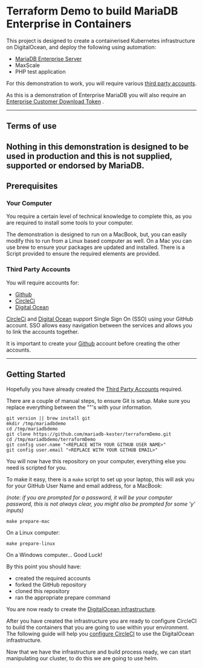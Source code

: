 # Terraform Demo to build MariaDB Enterprise in Containers

This project is designed to create a containerised Kubernetes infrastructure on DigitalOcean, and deploy the following
using automation:

- [MariaDB Enterprise Server]([https://mariadb.com])
- MaxScale
- PHP test application

For this demonstration to work, you will require various [third party accounts](#third-party-accounts).

As this is a demonstration of Enterprise MariaDB you will also require
an [Enterprise Customer Download Token](https://customers.mariadb.com/downloads/token/?_ga=2.26935487.388521418.1665738866-1398472177.1665738866)
.

---

## Terms of use

**Nothing in this demonstration is designed to be used in production and this is not supplied, supported or endorsed by
MariaDB.**
---

## Prerequisites

### Your Computer

You require a certain level of technical knowledge to complete this, as you are required to install some tools to your
computer.

The demonstration is designed to run on a MacBook, but, you can easily modify this to run from a Linux based computer as
well. On a Mac you can use brew to ensure your packages are updated and installed. There is a Script provided to ensure
the required elements are provided.

### Third Party Accounts

You will require accounts for:

- [Github](./docs/files/github/readme.md)
- [CircleCi](./docs/files/circleci/readme.md)
- [Digital Ocean](./docs/files/digitalocean/readme.md)

[CircleCi](./docs/files/circleci/readme.md) and [Digital Ocean](./docs/files/digitalocean/readme.md) support Single Sign
On (SSO) using your GitHub account. SSO allows easy navigation between the services and allows you to link the accounts
together.

It is important to create your [Github](./docs/files/github/readme.md) account before creating the other accounts.

---

## Getting Started

Hopefully you have already created the [Third Party Accounts](#third-party-accounts) required.

There are a couple of manual steps, to ensure Git is setup. Make sure you replace everything between the ""'s with your
information.

    git version || brew install git
    mkdir /tmp/mariadbdemo
    cd /tmp/mariadbdemo
    git clone https://github.com/mariadb-kester/terraformDemo.git
    cd /tmp/mariadbdemo/terraformDemo
	git config user.name "<REPLACE WITH YOUR GITHUB USER NAME>"
	git config user.email "<REPLACE WITH YOUR GITHUB EMAIL>"

You will now have this repository on your computer, everything else you need is scripted for you.

To make it easy, there is a `make` script to set up your laptop, this will ask you for your GitHub User Name and email
address, for a MacBook:

*(note: if you are prompted for a password, it will be your computer password, this is not always clear, you might also
be prompted for some 'y' inputs)*

    make prepare-mac

On a Linux computer:

    make prepare-linux

On a Windows computer... Good Luck!

By this point you should have:

- created the required accounts
- forked the GitHub repository
- cloned this repository
- ran the appropriate prepare command

You are now ready to create the
[DigitalOcean infrastructure](./docs/files/digitalocean/infrastructure.md).

After you have created the infrastructure you are ready to configure CircleCI to build the containers that you are going
to use within your environment. The following guide will help
you [configure CircleCI](./docs/files/circleci/configure.md) to use the DigitalOcean infrastructure.

Now that we have the infrastructure and build process ready, we can start manipulating our cluster, to do this we are
going to use helm. 